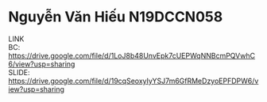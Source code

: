 # Nguyễn Văn Hiếu N19DCCN058 
LINK
<br>
BC: https://drive.google.com/file/d/1LoJ8b48UnvEpk7cUEPWqNNBcmPQVwhC6/view?usp=sharing
<br>
SLIDE: https://drive.google.com/file/d/19cqSeoxyIyYSJ7m6GfRMeDzyoEPFDPW6/view?usp=sharing
